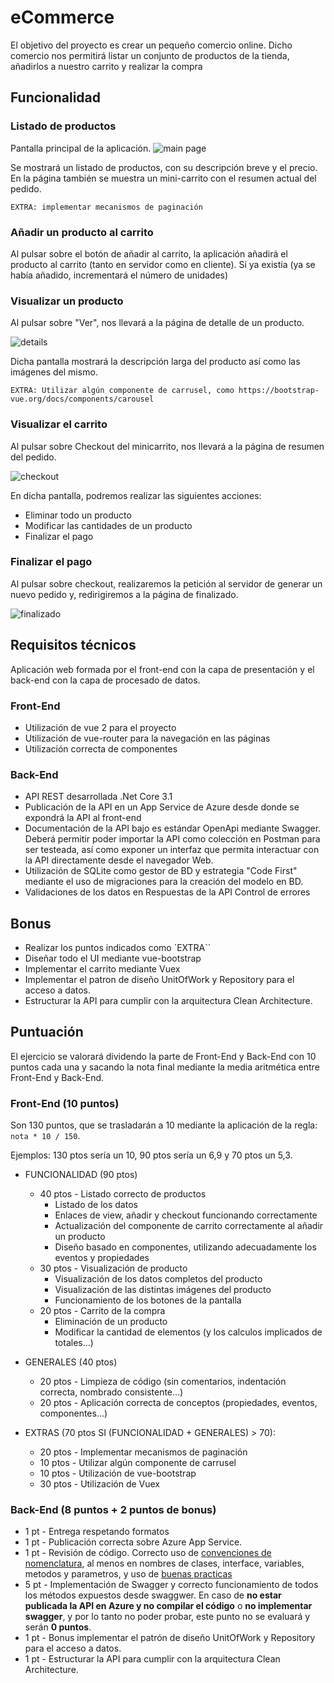 # eCommerce

El objetivo del proyecto es crear un pequeño comercio online.
Dicho comercio nos permitirá listar un conjunto de productos de la tienda, añadirlos a nuestro carrito y realizar la compra

## Funcionalidad

### Listado de productos
Pantalla principal de la aplicación.
![main page](img/Main.png "Main page")

Se mostrará un listado de productos, con su descripción breve y el precio. En la página también se muestra un mini-carrito con el resumen actual del pedido.

`EXTRA: implementar mecanismos de paginación`

### Añadir un producto al carrito

Al pulsar sobre el botón de añadir al carrito, la aplicación añadirá el producto al carrito (tanto en servidor como en cliente). Si ya existía (ya se había añadido, incrementará el número de unidades)

### Visualizar un producto

Al pulsar sobre "Ver", nos llevará a la página de detalle de un producto.

![details](img/Details.png "Details of product")

Dicha pantalla mostrará la descripción larga del producto así como las imágenes del mismo.

`EXTRA: Utilizar algún componente de carrusel, como https://bootstrap-vue.org/docs/components/carousel`

### Visualizar el carrito

Al pulsar sobre Checkout del minicarrito, nos llevará a la página de resumen del pedido.

![checkout](img/Checkout.png "Checkout")

En dicha pantalla, podremos realizar las siguientes acciones:

* Eliminar todo un producto
* Modificar las cantidades de un producto
* Finalizar el pago

### Finalizar el pago

Al pulsar sobre checkout, realizaremos la petición al servidor de generar un nuevo pedido y, redirigiremos a la página de finalizado.

![finalizado](img/Finalizado.png "Finalizado")


## Requisitos técnicos

Aplicación web formada por el front-end con la capa de presentación y el back-end con la capa de procesado de datos.

### Front-End
* Utilización de vue 2 para el proyecto
* Utilización de vue-router para la navegación en las páginas
* Utilización correcta de componentes


### Back-End
* API REST desarrollada .Net Core 3.1
* Publicación de la API en un App Service de Azure desde donde se expondrá la API al front-end
* Documentación de la API bajo es estándar OpenApi mediante Swagger. Deberá permitir poder importar la API como colección en Postman para ser testeada, así como exponer un interfaz que permita interactuar con la API directamente desde el navegador Web.
* Utilización de SQLite como gestor de BD y estrategia "Code First" mediante el uso de migraciones para la creación del modelo en BD.
* Validaciones de los datos en 
Respuestas de la API Control de errores


## Bonus

* Realizar los puntos indicados como `EXTRA``
* Diseñar todo el UI mediante vue-bootstrap
* Implementar el carrito mediante Vuex
* Implementar el patron de diseño UnitOfWork y Repository para el acceso a datos.
* Estructurar la API para cumplir con la arquitectura Clean Architecture.

## Puntuación
El ejercicio se valorará dividendo la parte de Front-End y Back-End con 10 puntos cada una y sacando la nota final mediante la media aritmética entre Front-End y Back-End.

### Front-End (10 puntos)

Son 130 puntos, que se trasladarán a 10 mediante la aplicación de la regla: `nota * 10 / 150`.

Ejemplos: 130 ptos sería un 10, 90 ptos sería un 6,9 y 70 ptos un 5,3.

* FUNCIONALIDAD (90 ptos)
    * 40 ptos - Listado correcto de productos
        * Listado de los datos
        * Enlaces de view, añadir y checkout funcionando correctamente
        * Actualización del componente de carrito correctamente al añadir un producto
        * Diseño basado en componentes, utilizando adecuadamente los eventos y propiedades
    * 30 ptos - Visualización de producto
        * Visualización de los datos completos del producto
        * Visualización de las distintas imágenes del producto
        * Funcionamiento de los botones de la pantalla
    * 20 ptos - Carrito de la compra
        * Eliminación de un producto
        * Modificar la cantidad de elementos (y los calculos implicados de totales...)
* GENERALES (40 ptos)
    * 20 ptos - Limpieza de código (sin comentarios, indentación correcta, nombrado consistente...)
    * 20 ptos - Aplicación correcta de conceptos (propiedades, eventos, componentes...)

* EXTRAS (70 ptos SI (FUNCIONALIDAD + GENERALES) > 70):
    * 20 ptos - Implementar mecanismos de paginación
    * 10 ptos - Utilizar algún componente de carrusel
    * 10 ptos - Utilización de vue-bootstrap
    * 30 ptos - Utilización de Vuex



### Back-End (8 puntos + 2 puntos de bonus)
* 1 pt - Entrega respetando formatos
* 1 pt - Publicación correcta sobre Azure App Service.
* 1 pt - Revisión de código. Correcto uso de [convenciones de nomenclatura](https://docs.microsoft.com/es-es/dotnet/standard/design-guidelines/naming-guidelines), al menos en nombres de clases, interface, variables, metodos y parametros, y uso de [buenas practicas](https://docs.microsoft.com/es-es/dotnet/csharp/programming-guide/inside-a-program/coding-conventions)
* 5 pt - Implementación de Swagger y correcto funcionamiento de todos los métodos expuestos desde swaggwer. En caso de **no estar publicada la API en Azure y no compilar el código** o **no implementar swagger**, y por lo tanto no poder probar, este punto no se evaluará y serán **0 puntos**.
* 1 pt - Bonus implementar el patrón de diseño UnitOfWork y Repository para el acceso a datos.
* 1 pt - Estructurar la API para cumplir con la arquitectura Clean Architecture.
